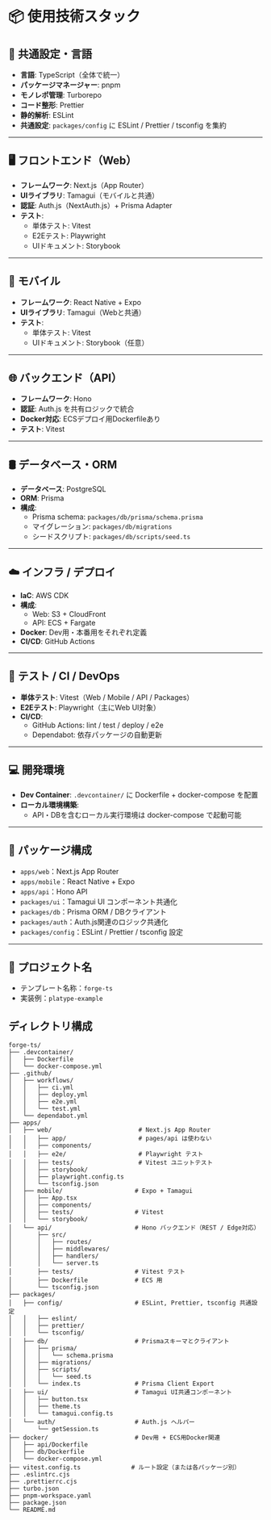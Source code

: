 # 📦 使用技術スタック

## 🧠 共通設定・言語
- **言語**: TypeScript（全体で統一）
- **パッケージマネージャー**: pnpm
- **モノレポ管理**: Turborepo
- **コード整形**: Prettier
- **静的解析**: ESLint
- **共通設定**: `packages/config` に ESLint / Prettier / tsconfig を集約

---

## 🖥 フロントエンド（Web）
- **フレームワーク**: Next.js（App Router）
- **UIライブラリ**: Tamagui（モバイルと共通）
- **認証**: Auth.js（NextAuth.js）+ Prisma Adapter
- **テスト**:
  - 単体テスト: Vitest
  - E2Eテスト: Playwright
  - UIドキュメント: Storybook

---

## 📱 モバイル
- **フレームワーク**: React Native + Expo
- **UIライブラリ**: Tamagui（Webと共通）
- **テスト**:
  - 単体テスト: Vitest
  - UIドキュメント: Storybook（任意）

---

## 🌐 バックエンド（API）
- **フレームワーク**: Hono
- **認証**: Auth.js を共有ロジックで統合
- **Docker対応**: ECSデプロイ用Dockerfileあり
- **テスト**: Vitest

---

## 🛢 データベース・ORM
- **データベース**: PostgreSQL
- **ORM**: Prisma
- **構成**:
  - Prisma schema: `packages/db/prisma/schema.prisma`
  - マイグレーション: `packages/db/migrations`
  - シードスクリプト: `packages/db/scripts/seed.ts`

---

## ☁️ インフラ / デプロイ
- **IaC**: AWS CDK
- **構成**:
  - Web: S3 + CloudFront
  - API: ECS + Fargate
- **Docker**: Dev用・本番用をそれぞれ定義
- **CI/CD**: GitHub Actions

---

## 🧪 テスト / CI / DevOps
- **単体テスト**: Vitest（Web / Mobile / API / Packages）
- **E2Eテスト**: Playwright（主にWeb UI対象）
- **CI/CD**:
  - GitHub Actions: lint / test / deploy / e2e
  - Dependabot: 依存パッケージの自動更新

---

## 💻 開発環境
- **Dev Container**: `.devcontainer/` に Dockerfile + docker-compose を配置
- **ローカル環境構築**:
  - API・DBを含むローカル実行環境は docker-compose で起動可能

---

## 📁 パッケージ構成
- `apps/web`：Next.js App Router
- `apps/mobile`：React Native + Expo
- `apps/api`：Hono API
- `packages/ui`：Tamagui UI コンポーネント共通化
- `packages/db`：Prisma ORM / DBクライアント
- `packages/auth`：Auth.js関連のロジック共通化
- `packages/config`：ESLint / Prettier / tsconfig 設定

---

## 🧱 プロジェクト名
- テンプレート名称：`forge-ts`
- 実装例：`platype-example`


## ディレクトリ構成
```
forge-ts/
├── .devcontainer/
│   ├── Dockerfile
│   └── docker-compose.yml
├── .github/
│   ├── workflows/
│   │   ├── ci.yml
│   │   ├── deploy.yml
│   │   ├── e2e.yml
│   │   └── test.yml
│   └── dependabot.yml
├── apps/
│   ├── web/                        # Next.js App Router
│   │   ├── app/                    # pages/api は使わない
│   │   ├── components/
│   │   ├── e2e/                    # Playwright テスト
│   │   ├── tests/                  # Vitest ユニットテスト
│   │   ├── storybook/
│   │   ├── playwright.config.ts
│   │   └── tsconfig.json
│   ├── mobile/                    # Expo + Tamagui
│   │   ├── App.tsx
│   │   ├── components/
│   │   ├── tests/                 # Vitest
│   │   └── storybook/
│   └── api/                       # Hono バックエンド（REST / Edge対応）
│       ├── src/
│       │   ├── routes/
│       │   ├── middlewares/
│       │   ├── handlers/
│       │   └── server.ts
│       ├── tests/                 # Vitest テスト
│       ├── Dockerfile             # ECS 用
│       └── tsconfig.json
├── packages/
│   ├── config/                    # ESLint, Prettier, tsconfig 共通設定
│   │   ├── eslint/
│   │   ├── prettier/
│   │   └── tsconfig/
│   ├── db/                        # Prismaスキーマとクライアント
│   │   ├── prisma/
│   │   │   └── schema.prisma
│   │   ├── migrations/
│   │   ├── scripts/
│   │   │   └── seed.ts
│   │   └── index.ts               # Prisma Client Export
│   ├── ui/                        # Tamagui UI共通コンポーネント
│   │   ├── button.tsx
│   │   ├── theme.ts
│   │   └── tamagui.config.ts
│   └── auth/                      # Auth.js ヘルパー
│       └── getSession.ts
├── docker/                        # Dev用 + ECS用Docker関連
│   ├── api/Dockerfile
│   ├── db/Dockerfile
│   └── docker-compose.yml
├── vitest.config.ts              # ルート設定（または各パッケージ別）
├── .eslintrc.cjs
├── .prettierrc.cjs
├── turbo.json
├── pnpm-workspace.yaml
├── package.json
└── README.md

```
